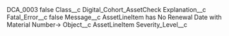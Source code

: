 <?xml version="1.0" encoding="UTF-8"?>
<CustomMetadata xmlns="http://soap.sforce.com/2006/04/metadata" xmlns:xsi="http://www.w3.org/2001/XMLSchema-instance" xmlns:xsd="http://www.w3.org/2001/XMLSchema">
    <label>DCA_0003</label>
    <protected>false</protected>
    <values>
        <field>Class__c</field>
        <value xsi:type="xsd:string">Digital_Cohort_AssetCheck</value>
    </values>
    <values>
        <field>Explanation__c</field>
        <value xsi:nil="true"/>
    </values>
    <values>
        <field>Fatal_Error__c</field>
        <value xsi:type="xsd:boolean">false</value>
    </values>
    <values>
        <field>Message__c</field>
        <value xsi:type="xsd:string">AssetLineItem has No Renewal Date with Material Number-&gt;</value>
    </values>
    <values>
        <field>Object__c</field>
        <value xsi:type="xsd:string">AssetLineItem</value>
    </values>
    <values>
        <field>Severity_Level__c</field>
        <value xsi:nil="true"/>
    </values>
</CustomMetadata>
